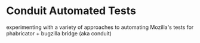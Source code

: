 # Conduit Automated Tests

experimenting with a variety of approaches to automating Mozilla's tests for phabricator + bugzilla bridge (aka conduit)

